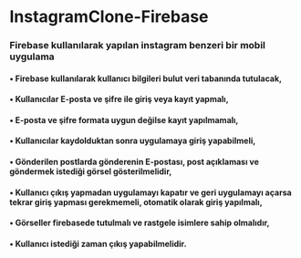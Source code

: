 # InstagramClone-Firebase
### Firebase kullanılarak yapılan instagram benzeri bir mobil uygulama
#### •	Firebase kullanılarak kullanıcı bilgileri bulut veri tabanında tutulacak,
#### •	Kullanıcılar E-posta ve şifre ile giriş veya kayıt yapmalı,
#### •	E-posta ve şifre formata uygun değilse kayıt yapılmamalı,
#### •	Kullanıcılar kaydolduktan sonra uygulamaya giriş yapabilmeli,
#### •	Gönderilen postlarda gönderenin E-postası, post açıklaması ve göndermek istediği görsel gösterilmelidir,
#### •	Kullanıcı çıkış yapmadan uygulamayı kapatır ve geri uygulamayı açarsa tekrar giriş yapması gerekmemeli, otomatik olarak giriş yapılmalı,
#### •	Görseller firebasede tutulmalı ve rastgele isimlere sahip olmalıdır,
#### •	Kullanıcı istediği zaman çıkış yapabilmelidir.
